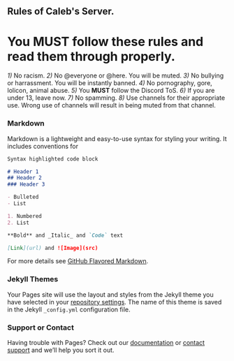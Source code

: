 ## Rules of Caleb's Server.

# You **MUST** follow these rules and read them through properly.

*1)* No racism.
*2)* No @everyone or @here. You will be muted.
*3)* No bullying or harrassment. You will be instantly banned.
*4)* No pornography, gore, lolicon, animal abuse.
*5)* You **MUST** follow the Discord ToS.
*6)* If you are under 13, leave now.
*7)* No spamming.
*8)* Use channels for their appropriate use. Wrong use of channels will result in being muted from that channel.

### Markdown

Markdown is a lightweight and easy-to-use syntax for styling your writing. It includes conventions for

```markdown
Syntax highlighted code block

# Header 1
## Header 2
### Header 3

- Bulleted
- List

1. Numbered
2. List

**Bold** and _Italic_ and `Code` text

[Link](url) and ![Image](src)
```

For more details see [GitHub Flavored Markdown](https://guides.github.com/features/mastering-markdown/).

### Jekyll Themes

Your Pages site will use the layout and styles from the Jekyll theme you have selected in your [repository settings](https://github.com/Hyphenas/hyphenas.github.io/settings). The name of this theme is saved in the Jekyll `_config.yml` configuration file.

### Support or Contact

Having trouble with Pages? Check out our [documentation](https://help.github.com/categories/github-pages-basics/) or [contact support](https://github.com/contact) and we’ll help you sort it out.
